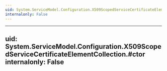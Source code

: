 ```yaml
---
uid: System.ServiceModel.Configuration.X509ScopedServiceCertificateElementCollection
internalonly: False
---
```


---
uid: System.ServiceModel.Configuration.X509ScopedServiceCertificateElementCollection.#ctor
internalonly: False
---
